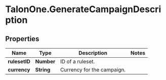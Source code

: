 # TalonOne.GenerateCampaignDescription

## Properties

Name | Type | Description | Notes
------------ | ------------- | ------------- | -------------
**rulesetID** | **Number** | ID of a ruleset. | 
**currency** | **String** | Currency for the campaign. | 


